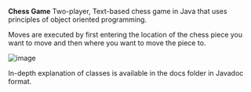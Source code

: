 **Chess Game**
Two-player, Text-based chess game in Java that uses principles of object oriented programming.

Moves are executed by first entering the location of the chess piece you want to move and then where you want to move the piece to.

![image](https://user-images.githubusercontent.com/73192772/150706199-af9d8ecf-fe6b-4998-8b3a-188c9efc0af8.png)

In-depth explanation of classes is available in the docs folder in Javadoc format.


